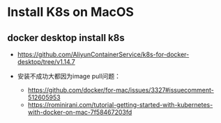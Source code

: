 # Install K8s on MacOS

## docker desktop install k8s
* https://github.com/AliyunContainerService/k8s-for-docker-desktop/tree/v1.14.7

* 安装不成功大都因为image pull问题：
    * https://github.com/docker/for-mac/issues/3327#issuecomment-512605953
    * https://rominirani.com/tutorial-getting-started-with-kubernetes-with-docker-on-mac-7f58467203fd